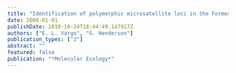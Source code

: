 ```yaml
---
title: "Identification of polymorphic microsatellite loci in the Formosan subterranean termite Coptotermes formosanus Shiraki"
date: 2000-01-01
publishDate: 2019-10-24T18:44:49.147917Z
authors: ["E. L. Vargo", "G. Henderson"]
publication_types: ["2"]
abstract: ""
featured: false
publication: "*Molecular Ecology*"
---
```


